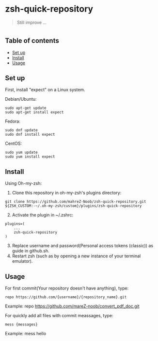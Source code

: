 # zsh-quick-repository
> Still improve ...
#
## Table of contents
* [Set up](#set-up)
* [Install](#install)
* [Usage](#usage)

## Set up
First, install "expect" on a Linux system.

Debian/Ubuntu:
```
sudo apt-get update
sudo apt-get install expect
```
Fedora:
```
sudo dnf update
sudo dnf install expect
```
CentOS:
```
sudo yum update
sudo yum install expect
```
## Install
Using Oh-my-zsh:
1. Clone this repository in oh-my-zsh's plugins directory:
```
git clone https://github.com/mahreZ-Noob/zsh-quick-repository.git ${ZSH_CUSTOM:-~/.oh-my-zsh/custom}/plugins/zsh-quick-repository
```
2. Activate the plugin in ~/.zshrc:
```
plugins=( 
    ... 
    zsh-quick-repository
)
```
3. Replace username and password(Personal access tokens (classic)) as guide in github.sh.
4. Restart zsh (such as by opening a new instance of your terminal emulator).
## Usage
For first commit(Your repository doesn't have anything), type:
```
repo https://github.com/{username}/{repository_name}.git
```
Example: repo https://github.com/mareZ-noob/convert_pdf_doc.git

For quickly add all files with commit meassages, type:
```
mess {messages}
```
Example: mess hello